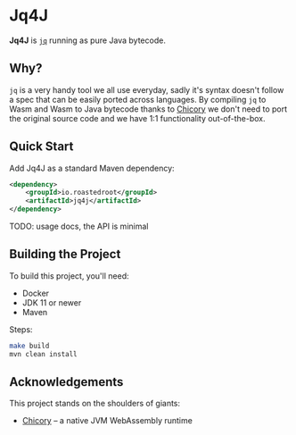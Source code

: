 # Jq4J

**Jq4J** is [`jq`](https://github.com/jqlang/jq) running as pure Java bytecode.

## Why?

`jq` is a very handy tool we all use everyday, sadly it's syntax doesn't follow a spec that can be easily ported across languages.
By compiling `jq` to Wasm and Wasm to Java bytecode thanks to [Chicory](https://chicory.dev) we don't need to port the original source code and we have 1:1 functionality out-of-the-box.

## Quick Start

Add Jq4J as a standard Maven dependency:

```xml
<dependency>
    <groupId>io.roastedroot</groupId>
    <artifactId>jq4j</artifactId>
</dependency>
```

TODO: usage docs, the API is minimal

## Building the Project

To build this project, you'll need:

* Docker
* JDK 11 or newer
* Maven

Steps:

```bash
make build
mvn clean install
```

## Acknowledgements

This project stands on the shoulders of giants:

* [Chicory](https://chicory.dev/) – a native JVM WebAssembly runtime

